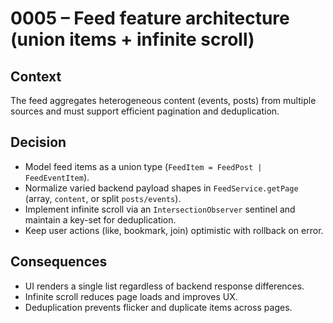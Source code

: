 # 0005 – Feed feature architecture (union items + infinite scroll)

## Context

The feed aggregates heterogeneous content (events, posts) from multiple sources and must support efficient pagination and deduplication.

## Decision

- Model feed items as a union type (`FeedItem = FeedPost | FeedEventItem`).
- Normalize varied backend payload shapes in `FeedService.getPage` (array, `content`, or split `posts/events`).
- Implement infinite scroll via an `IntersectionObserver` sentinel and maintain a key-set for deduplication.
- Keep user actions (like, bookmark, join) optimistic with rollback on error.

## Consequences

- UI renders a single list regardless of backend response differences.
- Infinite scroll reduces page loads and improves UX.
- Deduplication prevents flicker and duplicate items across pages.
